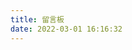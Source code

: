 ```yaml
---
title: 留言板
date: 2022-03-01 16:16:32
---
```


<div class="ds-recent-visitors" data-num-items="28" data-avatar-size="42" id="ds-recent-visitors"></div>
